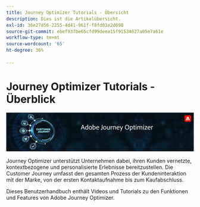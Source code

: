 ```yaml
---
title: Journey Optimizer Tutorials - Übersicht
description: Dies ist die Artikelübersicht.
exl-id: 36e27d56-2255-4d41-961f-f8fd01e2d698
source-git-commit: ebef937be65cfd99deea15f91534627a05e7a61e
workflow-type: tm+mt
source-wordcount: '65'
ht-degree: 36%

---
```



# Journey Optimizer Tutorials - Überblick

![](./assets/ajo-banner.png)

Journey Optimizer unterstützt Unternehmen dabei, ihren Kunden vernetzte, kontextbezogene und personalisierte Erlebnisse bereitzustellen. Die Customer Journey umfasst den gesamten Prozess der Kundeninteraktion mit der Marke, von der ersten Kontaktaufnahme bis zum Kaufabschluss.

Dieses Benutzerhandbuch enthält Videos und Tutorials zu den Funktionen und Features von Adobe Journey Optimizer.
